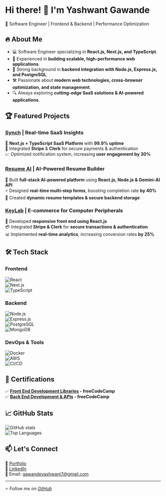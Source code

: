 # Hi there! 👋 I'm Yashwant Gawande  

🚀 Software Engineer | Frontend & Backend | Performance Optimization  

## 🔥 About Me  
- 💻 Software Engineer specializing in **React.js, Next.js, and TypeScript**.  
- 🚀 Experienced in **building scalable, high-performance web applications**.  
- 🔗 Strong background in **backend integration with Node.js, Express.js, and PostgreSQL**.  
- 🛠️ Passionate about **modern web technologies, cross-browser optimization, and state management**.  
- 🔍 Always exploring **cutting-edge SaaS solutions & AI-powered applications**.  

## 🏆 Featured Projects  
### [Synch](https://synch-sass.vercel.app/) | Real-time SaaS Insights  
🚀 **Next.js + TypeScript SaaS Platform** with **99.9% uptime**  
🔗 Integrated **Stripe** & **Clerk** for secure payments & authentication  
📈 Optimized notification system, increasing **user engagement by 30%**  

### [Resume AI](https://ai-resume-o92e.vercel.app/) | AI-Powered Resume Builder  
🤖 Built **full-stack AI-powered platform** using **React.js, Node.js & Gemini-AI API**  
⚡ Designed **real-time multi-step forms**, boosting completion rate **by 40%**  
📄 Created **dynamic resume templates & secure backend storage**  

### [KeyLab](https://keylab-lake.vercel.app/) | E-commerce for Computer Peripherals  
🛒 Developed **responsive front end using React.js**  
💳 Integrated **Stripe & Clerk** for **secure transactions & authentication**  
📊 Implemented **real-time analytics**, increasing conversion rates **by 25%**  

## 🛠️ Tech Stack  
### **Frontend**  
![React](https://img.shields.io/badge/-React-61DAFB?style=flat&logo=react)  
![Next.js](https://img.shields.io/badge/-Next.js-000000?style=flat&logo=next.js)  
![TypeScript](https://img.shields.io/badge/-TypeScript-3178C6?style=flat&logo=typescript)  

### **Backend**  
![Node.js](https://img.shields.io/badge/-Node.js-339933?style=flat&logo=node.js)  
![Express.js](https://img.shields.io/badge/-Express.js-000000?style=flat&logo=express)  
![PostgreSQL](https://img.shields.io/badge/-PostgreSQL-4169E1?style=flat&logo=postgresql)  
![MongoDB](https://img.shields.io/badge/-MongoDB-47A248?style=flat&logo=mongodb)  

### **DevOps & Tools**  
![Docker](https://img.shields.io/badge/-Docker-2496ED?style=flat&logo=docker)  
![AWS](https://img.shields.io/badge/-AWS-FF9900?style=flat&logo=amazon-aws)  
![CI/CD](https://img.shields.io/badge/-CI/CD-24292F?style=flat&logo=github-actions)  

## 📜 Certifications  
✅ **[Front End Development Libraries](https://www.freecodecamp.org/certification/YashwantGawande/front-end-development-libraries) - freeCodeCamp**  
✅ **[Back End Development & APIs](https://www.freecodecamp.org/certification/YashwantGawande/back-end-development-and-apis) - freeCodeCamp**  

## 📈 GitHub Stats  
![GitHub stats](https://github-readme-stats.vercel.app/api?username=yashng7&show_icons=true&theme=radical)  
![Top Languages](https://github-readme-stats.vercel.app/api/top-langs/?username=yashng7&layout=compact&theme=radical)  

## 📫 Let's Connect  
🔗 [Portfolio](https://yashwantgawande.com/)  
💼 [LinkedIn](https://www.linkedin.com/in/yashng7)  
📩 Email: [gawandeyashwant7@gmail.com](mailto:gawandeyashwant7@gmail.com)  

---

⭐️ _Follow me on [GitHub](https://github.com/yashng7)_  
